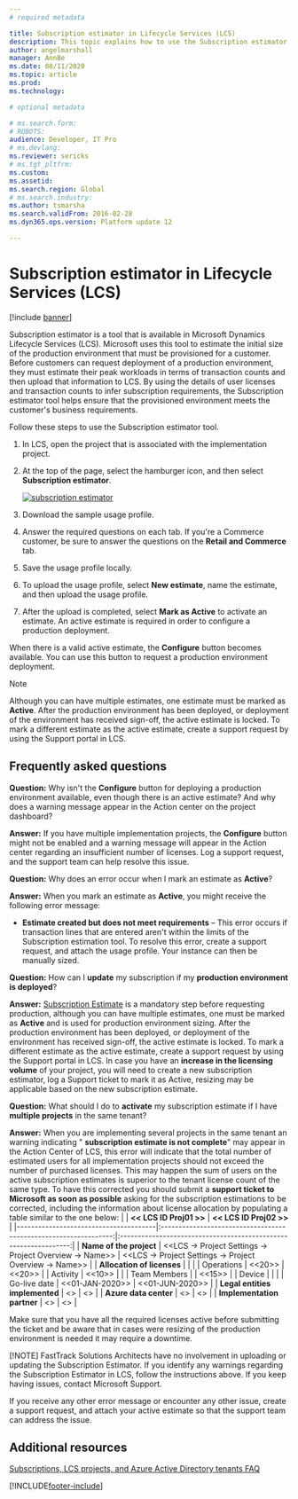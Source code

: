 ```yaml
---
# required metadata

title: Subscription estimator in Lifecycle Services (LCS)
description: This topic explains how to use the Subscription estimator tool that is available in Lifecycle Services (LCS).
author: angelmarshall
manager: AnnBe
ms.date: 08/11/2020
ms.topic: article
ms.prod: 
ms.technology: 

# optional metadata

# ms.search.form: 
# ROBOTS: 
audience: Developer, IT Pro
# ms.devlang: 
ms.reviewer: sericks
# ms.tgt_pltfrm: 
ms.custom: 
ms.assetid: 
ms.search.region: Global
# ms.search.industry: 
ms.author: tsmarsha
ms.search.validFrom: 2016-02-28
ms.dyn365.ops.version: Platform update 12

---
```

# Subscription estimator in Lifecycle Services (LCS)

[!include [banner](../includes/banner.md)]

Subscription estimator is a tool that is available in Microsoft Dynamics Lifecycle Services (LCS). Microsoft uses this tool to estimate the initial size of the production environment that must be provisioned for a customer. Before customers can request deployment of a production environment, they must estimate their peak workloads in terms of transaction counts and then upload that information to LCS. By using the details of user licenses and transaction counts to infer subscription requirements, the Subscription estimator tool helps ensure that the provisioned environment meets the customer's business requirements.

Follow these steps to use the Subscription estimator tool.

1. In LCS, open the project that is associated with the implementation project.
2. At the top of the page, select the hamburger icon, and then select **Subscription estimator**.

    [![subscription estimator](./media/subscription_estimator_01.png)](./media/subscription_estimator_01.png)

3. Download the sample usage profile.
4. Answer the required questions on each tab. If you're a Commerce customer, be sure to answer the questions on the **Retail and Commerce** tab.
5. Save the usage profile locally.
6. To upload the usage profile, select **New estimate**, name the estimate, and then upload the usage profile.
7. After the upload is completed, select **Mark as Active** to activate an estimate. An active estimate is required in order to configure a production deployment.

When there is a valid active estimate, the **Configure** button becomes available. You can use this button to request a production environment deployment.

> [!NOTE]
> Although you can have multiple estimates, one estimate must be marked as **Active**. After the production environment has been deployed, or deployment of the environment has received sign-off, the active estimate is locked. To mark a different estimate as the active estimate, create a support request by using the Support portal in LCS.

## Frequently asked questions

**Question:** Why isn't the **Configure** button for deploying a production environment available, even though there is an active estimate? And why does a warning message appear in the Action center on the project dashboard?

**Answer:** If you have multiple implementation projects, the **Configure** button might not be enabled and a warning message will appear in the Action center regarding an insufficient number of licenses. Log a support request, and the support team can help resolve this issue.

**Question:** Why does an error occur when I mark an estimate as **Active**?

**Answer:** When you mark an estimate as **Active**, you might receive the following error message:

- **Estimate created but does not meet requirements** – This error occurs if transaction lines that are entered aren't within the limits of the Subscription estimation tool. To resolve this error, create a support request, and attach the usage profile. Your instance can then be manually sized.

**Question:** How can I **update** my subscription if my **production environment is deployed**?

**Answer:** [Subscription Estimate](https://docs.microsoft.com/dynamics365/fin-ops-core/dev-itpro/lifecycle-services/subscription-estimator) is a mandatory step before requesting production, although you can have multiple estimates, one must be marked as  **Active**  and is used for production environment sizing. After the production environment has been deployed, or deployment of the environment has received sign-off, the active estimate is locked. To mark a different estimate as the active estimate, create a support request by using the Support portal in LCS. In case you have an  **increase in the licensing volume**  of your project, you will need to create a new subscription estimator, log a Support ticket to mark it as Active, resizing may be applicable based on the new subscription estimate.

**Question:** What should I do to **activate** my subscription estimate if I have **multiple projects** in the same tenant?

**Answer:** When you are implementing several projects in the same tenant an warning indicating &quot; **subscription estimate is not complete**&quot; may appear in the Action Center of LCS, this error will indicate that the total number of estimated users for all implementation projects should not exceed the number of purchased licenses. This may happen the sum of users on the active subscription estimates is superior to the tenant license count of the same type. To have this corrected you should submit a  **support ticket to Microsoft as soon as possible**  asking for the subscription estimations to be corrected, including the information about license allocation by populating a table similar to the one below:
|                                       |                      **<< LCS ID Proj01 >>**                     |                      **<< LCS ID Proj02 >>**                     |
|---------------------------------------|:----------------------------------------------------------------:|:----------------------------------------------------------------:|
|     **Name of the project**           |     <<LCS -> Project Settings   -> Project Overview -> Name>>    |     <<LCS -> Project Settings   -> Project Overview -> Name>>    |
|     **Allocation of licenses**        |                                                                  |                                                                  |
|     Operations                        |                               <<20>>                             |                               <<20>>                             |
|     Activity                          |                               <<10>>                             |                                                                  |
|     Team Members                      |                                                                  |                               <<15>>                             |
|     Device                            |                                                                  |                                                                  |
|     Go-live date                      |                           <<01-JAN-2020>>                        |                           <<01-JUN-2020>>                        |
|     **Legal entities implemented**    |                          <<Legal Entity>>                        |                          <<Legal Entity>>                        |
|     **Azure data center**             |                           <<Data Center>>                        |                          <<Data Center>>                         |
|     **Implementation partner**        |                          <<Partner Name>>                        |                          <<Partner Name>>                        |

Make sure that you have all the required licenses active before submitting the ticket and be aware that in cases were resizing of the production environment is needed it may require a downtime.

[!NOTE] FastTrack Solutions Architects have no involvement in uploading or updating the Subscription Estimator. If you identify any warnings regarding the Subscription Estimator in LCS, follow the instructions above. If you keep having issues, contact Microsoft Support. 

If you receive any other error message or encounter any other issue, create a support request, and attach your active estimate so that the support team can address the issue.
 
 ## Additional resources
 [Subscriptions, LCS projects, and Azure Active Directory tenants FAQ](https://docs.microsoft.com/dynamics365/fin-ops-core/fin-ops/get-started/subscription-overview)


[!INCLUDE[footer-include](../../../includes/footer-banner.md)]
